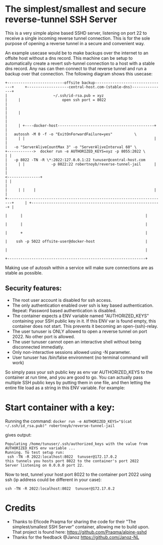 # The simplest/smallest and secure reverse-tunnel SSH Server
This is a very simple alpine based SSHD server, listening on port 22 to receive a single incoming reverse tunnel connection. This is for the sole purpose of opening a reverse tunnel in a secure and convenient way.

An example usecase would be to make backups over the internet to an offsite host without a dns record. This machine can be setup to automatically create a revert ssh-tunnel connection to a host with a stable dns record. Any nas can then connect to that reverse tunnel and run a backup over that connection. The following diagram shows this usecase: 
```
+--------------------------offsite backup--------------------------------+     +-------------------central-host.com-(stable-dns)---------------+
|                     ~/.ssh/id-rsa.pub = xyz                            |     |                   open ssh port = 8022                        |
|                                                                        |     |                                                               |
|                                                                        |     | +----docker-host--------------------------------------------+ |
|   autossh -M 0 -f -o "ExitOnForwardFailure=yes"          \             |     | |                                                           | |
|   -o "ServerAliveCountMax 3" -o "ServerAliveInterval 60" \          +------------>  docker run -e AUTHORIZED_KEYS=xyz -p 8055:2022 \       | |
|   -p 8022 -TN -R \*:2022:127.0.0.1:22 tunuser@central-host.com         |     | |            -p 8022:22 robertnoyb/reverse-tunnel-jail      | |
|                                                                     <---------------+                                                      | |
|                                                                        |     | |    |                                                      | |
+------------------------------------------------------------------------+     | +-----------------------------------------------------------+ |
                                                                               |      |                                                        |
                                                                               |      |                                                        |
                                                                               |      +                                                        |
                                                                               |    ssh -p 5022 offsite-user@docker-host                       |
                                                                               |                                                               |
                                                                               +---------------------------------------------------------------+
```

Making use of autossh within a service will make sure connections are as stable as possible.


## Security features:
* The root user account is disabled for ssh access.
* The only authentication enabled over ssh is key based authentication. Repeat: Password based authentication is disabled.
* The container expects a ENV variable named "AUTHORIZED_KEYS" containing your SSH public key in it. If this ENV var is found empty, this container does not start. This prevents it becoming an open-(ssh)-relay. 
* The user tunuser is ONLY allowed to open a reverse tunnel on port 2022. No other port is allowed.
* The user tunuser cannot open an interactive shell without being disconnected immediatly. 
* Only non-interactive sessions allowed using -N parameter.
* User tunuser has /bin/false environment (no terminal command will work)

So simply pass your ssh public key as env var AUTHORIZED_KEYS to the container at run time, and you are good to go. You can actually pass multiple SSH public keys by putting them in one file, and then letting the entire file load as a string in this ENV variable. For example:

# Start container with a key: 
Running the command:
```docker run -e AUTHORIZED_KEYS="$(cat ~/.ssh/id_rsa.pub)" robertnoyb/reverse-tunnel-jail```

gives output:
```
Populating /home/tunuser/.ssh/authorized_keys with the value from AUTHORIZED_KEYS env variable ...
Running. To test setup run:
 ssh -TN -R 2022:localhost:8022  tunuser@172.17.0.2
this tunnels you hosts port 8022 to the container's port 2022
Server listening on 0.0.0.0 port 22.

```

Now to test, tunnel your host port 8022 to the container port 2022 using ssh (ip address could be different in your case):
```
ssh -TN -R 2022:localhost:8022  tunuser@172.17.0.2
```

# Credits
* Thanks to Eficode Praqma for sharing the code for their "The simplest/smallest SSH Server" container, allowing me to build upon. That project is found here: https://github.com/Praqma/alpine-sshd
* Thanks for the feedback @Janoz https://github.com/Janoz-NL